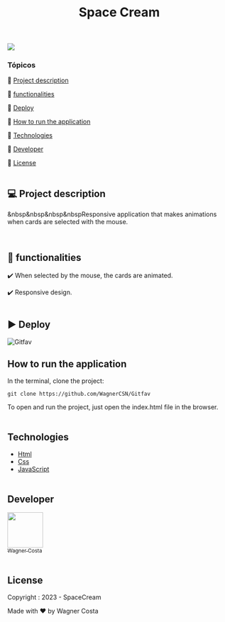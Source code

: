  <h1 align="center">Space Cream</h1> 

<p><br/><br/>
   <img src="http://img.shields.io/static/v1?label=STATUS&message=CONCLUIDO&color=GREEN&style=for-the-badge"/>
</p>

### Tópicos 

:small_blue_diamond: [Project description](#-project-description)

:small_blue_diamond: [functionalities](#-functionalities)

:small_blue_diamond: [Deploy](#arrow_forward-deploy)

:small_blue_diamond: [How to run the application](#How-to-run-the-application)

:small_blue_diamond: [Technologies](#Technologies)

:small_blue_diamond: [Developer](#Developer)

:small_blue_diamond: [License](#License)<br/><br/>


## 💻 Project description

<p align="justify">
  
  &nbsp&nbsp&nbsp&nbspResponsive application that makes animations when cards are selected with the mouse.
</p><br/>

## 🔨 functionalities

:heavy_check_mark: When selected by the mouse, the cards are animated.  

:heavy_check_mark: Responsive design. <br/><br/>

## :arrow_forward: Deploy  

![Gitfav](https://user-images.githubusercontent.com/119871984/231610610-7c84f48e-2f69-4ff1-83be-361053326d0c.gif)

## How to run the application  

In the terminal, clone the project: 

```
git clone https://github.com/WagnerCSN/Gitfav
```
To open and run the project, just open the index.html file in the browser.<br/><br/>

## Technologies 

- [Html]()
- [Css]()
- [JavaScript]()<br/><br/>



## Developer 

 [<img src="https://www.github.com/WagnerCSN.png" width=80><br><sub>Wagner Costa</sub>](https://github.com/WagnerCSN) <br/><br/>

## License 

Copyright : 2023 - SpaceCream

Made with ❤️ by Wagner Costa